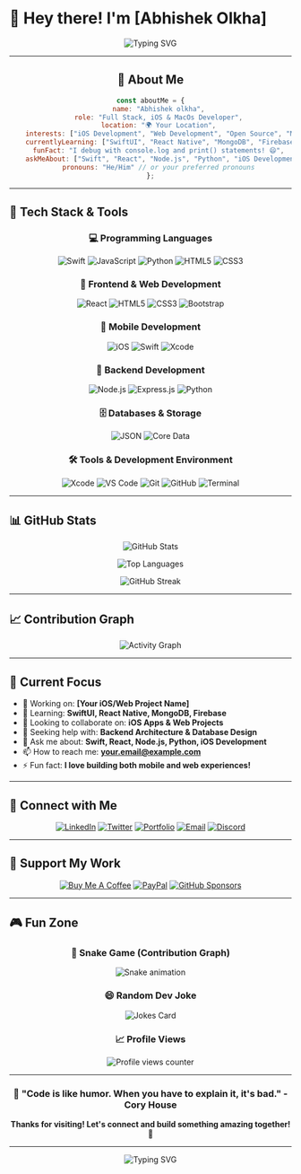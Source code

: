 # 👋 Hey there! I'm [Abhishek Olkha]
<div align="center">
  
![Typing SVG](https://readme-typing-svg.herokuapp.com?font=Fira+Code&size=30&duration=3000&pause=1000&color=36BCF7FF&center=true&vCenter=true&width=600&lines=Full+Stack+Developer+%F0%9F%9A%80;Open+Source+Enthusiast+%E2%9C%A8;Always+Learning+New+Things+%F0%9F%93%9A;Let's+Build+Something+Amazing!+%F0%9F%92%A1)

</div>

---

<div align="center">

## 🌟 About Me

```javascript
const aboutMe = {
    name: "Abhishek olkha",
    role: "Full Stack, iOS & MacOs Developer",
    location: "🌍 Your Location",
    interests: ["iOS Development", "Web Development", "Open Source", "Mobile Apps"],
    currentlyLearning: ["SwiftUI", "React Native", "MongoDB", "Firebase"],
    funFact: "I debug with console.log and print() statements! 😄",
    askMeAbout: ["Swift", "React", "Node.js", "Python", "iOS Development"],
    pronouns: "He/Him" // or your preferred pronouns
};
```

</div>

---

## 🚀 Tech Stack & Tools

<div align="center">

### 💻 Programming Languages
![Swift](https://img.shields.io/badge/Swift-FA7343?style=for-the-badge&logo=swift&logoColor=white)
![JavaScript](https://img.shields.io/badge/JavaScript-F7DF1E?style=for-the-badge&logo=javascript&logoColor=black)
![Python](https://img.shields.io/badge/Python-3776AB?style=for-the-badge&logo=python&logoColor=white)
![HTML5](https://img.shields.io/badge/HTML5-E34F26?style=for-the-badge&logo=html5&logoColor=white)
![CSS3](https://img.shields.io/badge/CSS3-1572B6?style=for-the-badge&logo=css3&logoColor=white)

### 🎨 Frontend & Web Development
![React](https://img.shields.io/badge/React-20232A?style=for-the-badge&logo=react&logoColor=61DAFB)
![HTML5](https://img.shields.io/badge/HTML5-E34F26?style=for-the-badge&logo=html5&logoColor=white)
![CSS3](https://img.shields.io/badge/CSS3-1572B6?style=for-the-badge&logo=css3&logoColor=white)
![Bootstrap](https://img.shields.io/badge/Bootstrap-7952B3?style=for-the-badge&logo=bootstrap&logoColor=white)

### 📱 Mobile Development
![iOS](https://img.shields.io/badge/iOS-000000?style=for-the-badge&logo=ios&logoColor=white)
![Swift](https://img.shields.io/badge/Swift-FA7343?style=for-the-badge&logo=swift&logoColor=white)
![Xcode](https://img.shields.io/badge/Xcode-007ACC?style=for-the-badge&logo=xcode&logoColor=white)

### 🔧 Backend Development
![Node.js](https://img.shields.io/badge/Node.js-43853D?style=for-the-badge&logo=node.js&logoColor=white)
![Express.js](https://img.shields.io/badge/Express.js-404D59?style=for-the-badge&logo=express&logoColor=white)
![Python](https://img.shields.io/badge/Python-3776AB?style=for-the-badge&logo=python&logoColor=white)

### 🗄️ Databases & Storage
![JSON](https://img.shields.io/badge/JSON-000000?style=for-the-badge&logo=json&logoColor=white)
![Core Data](https://img.shields.io/badge/Core_Data-007ACC?style=for-the-badge&logo=apple&logoColor=white)

### 🛠️ Tools & Development Environment
![Xcode](https://img.shields.io/badge/Xcode-007ACC?style=for-the-badge&logo=xcode&logoColor=white)
![VS Code](https://img.shields.io/badge/VS_Code-007ACC?style=for-the-badge&logo=visual-studio-code&logoColor=white)
![Git](https://img.shields.io/badge/Git-F05032?style=for-the-badge&logo=git&logoColor=white)
![GitHub](https://img.shields.io/badge/GitHub-100000?style=for-the-badge&logo=github&logoColor=white)
![Terminal](https://img.shields.io/badge/Terminal-000000?style=for-the-badge&logo=gnometerminal&logoColor=white)

</div>

---

## 📊 GitHub Stats

<div align="center">
  
![GitHub Stats](https://github-readme-stats.vercel.app/api?username=itsabhishekolkha&show_icons=true&theme=tokyonight&hide_border=true&count_private=true)

![Top Languages](https://github-readme-stats.vercel.app/api/top-langs/?username=itsabhishekolkha&layout=compact&theme=tokyonight&hide_border=true&langs_count=8)

![GitHub Streak](https://github-readme-streak-stats.herokuapp.com/?user=itsabhishekolkha&theme=tokyonight&hide_border=true)

</div>

---



## 📈 Contribution Graph
<div align="center">
  
![Activity Graph](https://github-readme-activity-graph.vercel.app/graph?username=itsabhishekolkha&theme=tokyo-night&hide_border=true)

</div>

---

## 🎯 Current Focus

- 🔭 Working on: **[Your iOS/Web Project Name]**
- 🌱 Learning: **SwiftUI, React Native, MongoDB, Firebase**
- 👯 Looking to collaborate on: **iOS Apps & Web Projects**
- 🤔 Seeking help with: **Backend Architecture & Database Design**
- 💬 Ask me about: **Swift, React, Node.js, Python, iOS Development**
- 📫 How to reach me: **your.email@example.com**
- ⚡ Fun fact: **I love building both mobile and web experiences!**

---


## 🤝 Connect with Me

<div align="center">

[![LinkedIn](https://img.shields.io/badge/LinkedIn-0077B5?style=for-the-badge&logo=linkedin&logoColor=white)](https://linkedin.com/in/yourprofile)
[![Twitter](https://img.shields.io/badge/Twitter-1DA1F2?style=for-the-badge&logo=twitter&logoColor=white)](https://twitter.com/yourhandle)
[![Portfolio](https://img.shields.io/badge/Portfolio-000000?style=for-the-badge&logo=vercel&logoColor=white)](https://yourportfolio.com)
[![Email](https://img.shields.io/badge/Email-D14836?style=for-the-badge&logo=gmail&logoColor=white)](mailto:your.email@example.com)
[![Discord](https://img.shields.io/badge/Discord-7289DA?style=for-the-badge&logo=discord&logoColor=white)](https://discord.gg/yourserver)

</div>

---

## 💝 Support My Work

<div align="center">

[![Buy Me A Coffee](https://img.shields.io/badge/Buy_Me_A_Coffee-FFDD00?style=for-the-badge&logo=buy-me-a-coffee&logoColor=black)](https://www.buymeacoffee.com/yourusername)
[![PayPal](https://img.shields.io/badge/PayPal-00457C?style=for-the-badge&logo=paypal&logoColor=white)](https://paypal.me/yourusername)
[![GitHub Sponsors](https://img.shields.io/badge/GitHub_Sponsors-EA4AAA?style=for-the-badge&logo=github-sponsors&logoColor=white)](https://github.com/sponsors/itsabhishekolkha)

</div>

---

## 🎮 Fun Zone

<div align="center">

### 🐍 Snake Game (Contribution Graph)
![Snake animation](https://github.com/YourUsername/YourUsername/blob/output/github-contribution-grid-snake.svg)

### 😄 Random Dev Joke
![Jokes Card](https://readme-jokes.vercel.app/api?theme=tokyonight)

### 📈 Profile Views
![Profile views counter](https://komarev.com/ghpvc/?username=YourUsername&color=36BCF7&style=for-the-badge&label=Profile+Views)

</div>

---

<div align="center">
  
### 💫 "Code is like humor. When you have to explain it, it's bad." - Cory House

**Thanks for visiting! Let's connect and build something amazing together! 🚀**

</div>

---

<div align="center">
  <img src="https://readme-typing-svg.herokuapp.com?font=Fira+Code&size=20&duration=3000&pause=1000&color=36BCF7FF&center=true&vCenter=true&width=500&lines=Happy+Coding!+%F0%9F%92%BB;Let's+Build+The+Future!+%F0%9F%9A%80" alt="Typing SVG" />
</div>
